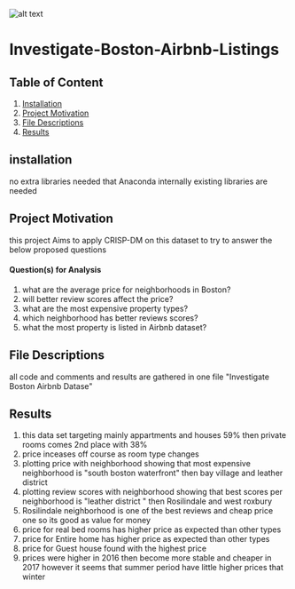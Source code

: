 ![alt text]( https://upload.wikimedia.org/wikipedia/commons/thumb/6/69/Airbnb_Logo_B%C3%A9lo.svg/512px-Airbnb_Logo_B%C3%A9lo.svg.png)
# Investigate-Boston-Airbnb-Listings

## Table of Content
1. [Installation](#installation)
2. [Project Motivation](#project-motivation)
3. [File Descriptions](#file-descriptions)
4. [Results](#results)

## installation
no extra libraries needed that Anaconda internally existing libraries are needed

## Project Motivation
this project Aims to apply CRISP-DM on this dataset to try to answer the below proposed questions 

#### Question(s) for Analysis
1) what are the average price for neighborhoods in Boston?
2) will better review scores affect the price?
3) what are the most expensive property types?
4) which neighborhood has better reviews scores?
5) what the most property is listed in Airbnb dataset?

## File Descriptions
all code and comments and results are gathered in one file "Investigate Boston Airbnb Datase" 

## Results
1) this data set targeting mainly appartments and houses 59% then private rooms comes 2nd place with 38%
2) price inceases off course as room type changes
3) plotting price with neighborhood showing that most expensive neighborhood is "south boston waterfront" then bay village and leather district 
4) plotting review scores with neighborhood showing that best scores per neighborhood is "leather district " then Rosilindale and west roxbury
5) Rosilindale neighborhood is one of the best reviews and cheap price one so its good as value for money
6) price for real bed rooms has higher price as expected than other types 
7) price for Entire home has higher price as expected than other types 
8) price for Guest house found with the highest price 
9) prices were higher in 2016 then become more stable and cheaper in 2017 however it seems that summer period have little higher prices that winter
